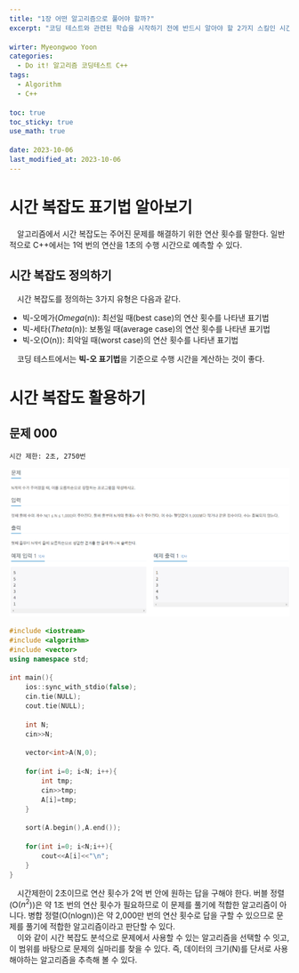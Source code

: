 ```yaml
---
title: "1장 어떤 알고리즘으로 풀어야 할까?"
excerpt: "코딩 테스트와 관련된 학습을 시작하기 전에 반드시 알아야 할 2가지 스킬인 시간 복잡도와 디버깅을 알아본다."

wirter: Myeongwoo Yoon
categories:
  - Do it! 알고리즘 코딩테스트 C++
tags:
  - Algorithm
  - C++

toc: true
toc_sticky: true
use_math: true
 
date: 2023-10-06
last_modified_at: 2023-10-06
---
```


시간 복잡도 표기법 알아보기
======
　알고리즘에서 시간 복잡도는 주어진 문제를 해결하기 위한 연산 횟수를 말한다. 일반적으로 C++에서는 1억 번의 연산을 1초의 수행 시간으로 예측할 수 있다.

시간 복잡도 정의하기
------
　시간 복잡도를 정의하는 3가지 유형은 다음과 같다.
* 빅-오메가($Omega$(n)): 최선일 때(best case)의 연산 횟수를 나타낸 표기법
* 빅-세타($Theta$(n)): 보통일 때(average case)의 연산 횟수를 나타낸 표기법
* 빅-오(O(n)): 최악일 때(worst case)의 연산 횟수를 나타낸 표기법

　코딩 테스트에서는 **빅-오 표기법**을 기준으로 수행 시간을 계산하는 것이 좋다.

시간 복잡도 활용하기
======

문제 000
------
`시간 제한: 2초, 2750번`
<p align="center"><img src="/assets/img/Do-it!-알고리즘-코딩테스트-C++/1장-어떤-알고리즘으로-풀어야-할까/2-1.png"></p>

```cpp
#include <iostream>
#include <algorithm>
#include <vector>
using namespace std;

int main(){
    ios::sync_with_stdio(false);
	cin.tie(NULL);
	cout.tie(NULL);
    
    int N;
    cin>>N;
    
    vector<int>A(N,0);
    
    for(int i=0; i<N; i++){
        int tmp;
        cin>>tmp;
        A[i]=tmp;
    }
    
    sort(A.begin(),A.end());
    
    for(int i=0; i<N;i++){
        cout<<A[i]<<"\n";
    }
}
```

　시간제한이 2초이므로 연산 횟수가 2억 번 안에 원하는 답을 구해야 한다. 버블 정렬(O($n^2$))은 약 1조 번의 연산 횟수가 필요하므로 이 문제를 풀기에 적합한 알고리즘이 아니다. 병합 정렬(O(nlogn))은 약 2,000만 번의 연산 횟수로 답을 구할 수 있으므로 문제를 풀기에 적합한 알고리즘이라고 판단할 수 있다.<br/>
　이와 같이 시간 복잡도 분석으로 문제에서 사용할 수 있는 알고리즘을 선택할 수 잇고, 이 범위를 바탕으로 문제의 실마리를 찾을 수 있다. 즉, 데이터의 크기(N)를 단서로 사용해야하는 알고리즘을 추측해 볼 수 있다.
